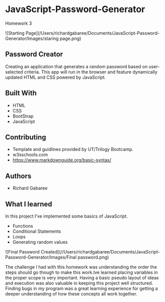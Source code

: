 # JavaScript-Password-Generator
Homework 3

![Starting Page](/Users/richardgabaree/Documents/JavaScript-Password-Generator/Images/staring page.png)  

## **Password Creator**

Creating an application that generates a random password based on user-selected criteria. This app will run in the browser and feature dynamically updated HTML and CSS powered by JavaScript.

## **Built With**

* HTML
* CSS
* BootStrap
* JavaScript

## **Contributing**

* Template and guidlines provided by UT/Trilogy Bootcamp.
* w3sschools.com
* https://www.markdownguide.org/basic-syntax/

## **Authors**

* Richard Gabaree

## **What I learned**

In this project I've implemented some basics of JavaScript.

* Functions
* Conditional Statements
* Loops
* Generating random values

![Final Password Created](//Users/richardgabaree/Documents/JavaScript-Password-Generator/Images/Final password.png)

The challenge I had with this homework was understanding the order the steps should go though to make this work.Ive learned placing variables in the proper scope is very important. Having a basic pseudo layout of ideas and execution was also valuable in keeping this project well structured. Finding bugs in my program was a great learning experience for getting a deeper understanding of how these concepts all work together.